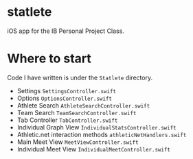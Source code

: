 # statlete

iOS app for the IB Personal Project Class.

# Where to start

Code I have written is under the `Statlete` directory.

+ Settings `SettingsController.swift`
+ Options `OptionsController.swift`
+ Athlete Search `AthleteSearchController.swift`
+ Team Search `TeamSearchController.swift`
+ Tab Controller `TabController.swift`
+ Individual Graph View `IndividualStatsController.swift`
+ Athletic.net interaction methods `athleticNetHandlers.swift`
+ Main Meet View `MeetViewController.swift`
+ Individual Meet View `IndividualMeetController.swift`
